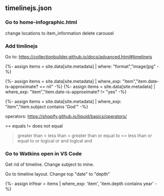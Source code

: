 ## timelinejs.json

### Go to home-infographic.html

change locations to item_information
delete carousel

### Add timlinejs

Go to: https://collectionbuilder.github.io/docs/advanced.html#timelinejs

{%- assign items = site.data[site.metadata] | where: "format","image/jpg" -%}


{%- assign items = site.data[site.metadata] | where_exp: "item","item.date-is-approximate? == nil" -%}
{%- assign items = site.data[site.metadata] | where_exp: "item","item.date-is-approximate? != "yes" -%}


{%- assign items = site.data[site.metadata] | where_exp: "item","item.subject contains 'God'" -%}


operators: https://shopify.github.io/liquid/basics/operators/

==	equals
!= does not equal
>	greater than
<	less than
>=	greater than or equal to
<=	less than or equal to
or	logical or
and	logical and


### Go to Watkins open in VS Code

Get rid of timeline. Change subject to mine. 

Go to timeline layout. 
Change top "date" to "depth" 

{%- assign inYear = items | where_exp: 'item', 'item.depth contains year' -%}




